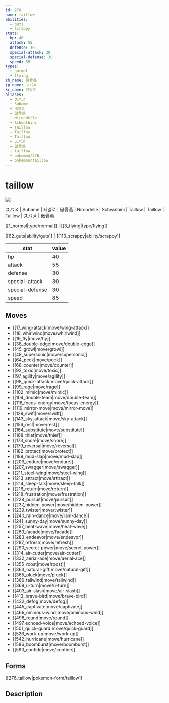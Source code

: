 ```yaml
---
id: 276
name: taillow
abilities:
  - guts
  - scrappy
stats:
  hp: 40
  attack: 55
  defense: 30
  special-attack: 30
  special-defense: 30
  speed: 85
types:
  - normal
  - flying
zh_name: 傲骨燕
jp_name: スバメ
kr_name: 테일로
aliases:
  - スバメ
  - Subame
  - 테일로
  - 傲骨燕
  - Nirondelle
  - Schwalbini
  - Taillow
  - Taillow
  - Taillow
  - スバメ
  - 傲骨燕
  - taillow
  - pokemon/276
  - pokemon/taillow
---
```

# taillow

![](https://raw.githubusercontent.com/PokeAPI/sprites/master/sprites/pokemon/276.png)

スバメ | Subame | 테일로 | 傲骨燕 | Nirondelle | Schwalbini | Taillow | Taillow | Taillow | スバメ | 傲骨燕

[[1_normal|type/normal]] | [[3_flying|type/flying]]

[[62_guts|ability/guts]] | [[113_scrappy|ability/scrappy]]

|stat|value|
|---|---|
|hp|40|
|attack|55|
|defense|30|
|special-attack|30|
|special-defense|30|
|speed|85|


## Moves

- [[17_wing-attack|move/wing-attack]]
- [[18_whirlwind|move/whirlwind]]
- [[19_fly|move/fly]]
- [[38_double-edge|move/double-edge]]
- [[45_growl|move/growl]]
- [[48_supersonic|move/supersonic]]
- [[64_peck|move/peck]]
- [[68_counter|move/counter]]
- [[92_toxic|move/toxic]]
- [[97_agility|move/agility]]
- [[98_quick-attack|move/quick-attack]]
- [[99_rage|move/rage]]
- [[102_mimic|move/mimic]]
- [[104_double-team|move/double-team]]
- [[116_focus-energy|move/focus-energy]]
- [[119_mirror-move|move/mirror-move]]
- [[129_swift|move/swift]]
- [[143_sky-attack|move/sky-attack]]
- [[156_rest|move/rest]]
- [[164_substitute|move/substitute]]
- [[168_thief|move/thief]]
- [[173_snore|move/snore]]
- [[179_reversal|move/reversal]]
- [[182_protect|move/protect]]
- [[189_mud-slap|move/mud-slap]]
- [[203_endure|move/endure]]
- [[207_swagger|move/swagger]]
- [[211_steel-wing|move/steel-wing]]
- [[213_attract|move/attract]]
- [[214_sleep-talk|move/sleep-talk]]
- [[216_return|move/return]]
- [[218_frustration|move/frustration]]
- [[228_pursuit|move/pursuit]]
- [[237_hidden-power|move/hidden-power]]
- [[239_twister|move/twister]]
- [[240_rain-dance|move/rain-dance]]
- [[241_sunny-day|move/sunny-day]]
- [[257_heat-wave|move/heat-wave]]
- [[263_facade|move/facade]]
- [[283_endeavor|move/endeavor]]
- [[287_refresh|move/refresh]]
- [[290_secret-power|move/secret-power]]
- [[314_air-cutter|move/air-cutter]]
- [[332_aerial-ace|move/aerial-ace]]
- [[355_roost|move/roost]]
- [[363_natural-gift|move/natural-gift]]
- [[365_pluck|move/pluck]]
- [[366_tailwind|move/tailwind]]
- [[369_u-turn|move/u-turn]]
- [[403_air-slash|move/air-slash]]
- [[413_brave-bird|move/brave-bird]]
- [[432_defog|move/defog]]
- [[445_captivate|move/captivate]]
- [[466_ominous-wind|move/ominous-wind]]
- [[496_round|move/round]]
- [[497_echoed-voice|move/echoed-voice]]
- [[501_quick-guard|move/quick-guard]]
- [[526_work-up|move/work-up]]
- [[542_hurricane|move/hurricane]]
- [[586_boomburst|move/boomburst]]
- [[590_confide|move/confide]]

## Forms



[[276_taillow|pokemon-form/taillow]]

## Description



